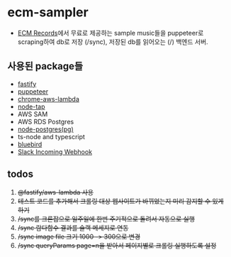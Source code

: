# ecm-sampler

- [ECM Records](https://ecmrecords.com)에서 무료로 제공하는 sample music들을 puppeteer로 scraping하여 db로 저장 (/sync), 저장된 db를 읽어오는 (/) 백엔드 서버.

## 사용된 package들

- [fastify](https://www.fastify.io/)
- [puppeteer](https://pptr.dev/)
- [chrome-aws-lambda](https://github.com/alixaxel/chrome-aws-lambda)
- [node-tap](https://node-tap.org/)
- AWS SAM
- AWS RDS Postgres
- [node-postgres(pg)](https://node-postgres.com/)
- ts-node and typescript
- [bluebird](http://bluebirdjs.com/docs/getting-started.html)
- [Slack Incoming Webhook](https://personalnotif-5j53202.slack.com/apps/A0F7XDUAZ--?tab=more_info)

## todos

1. ~~@fastify/aws-lambda 사용~~
2. ~~테스트 코드를 추가해서 크롤링 대상 웹사이트가 바뀌었는지 미리 감지할 수 있게 하기~~
3. ~~/sync를 크론잡으로 일주일에 한번 주기적으로 돌려서 자동으로 실행~~
4. ~~/sync 람다함수 결과를 슬랙 메세지로 연동~~
5. ~~/sync image file 크기 1000 -> 300으로 변경~~
6. ~~/sync queryParams page=n을 받아서 페이지별로 크롤링 실행하도록 설정~~
